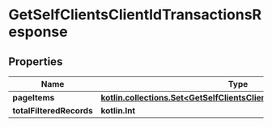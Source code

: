 
# GetSelfClientsClientIdTransactionsResponse

## Properties
| Name | Type | Description | Notes |
| ------------ | ------------- | ------------- | ------------- |
| **pageItems** | [**kotlin.collections.Set&lt;GetSelfClientsClientIdTransactionsPageItems&gt;**](GetSelfClientsClientIdTransactionsPageItems.md) |  |  [optional] |
| **totalFilteredRecords** | **kotlin.Int** |  |  [optional] |



